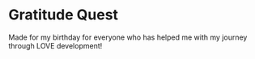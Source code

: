 # Gratitude Quest

Made for my birthday for everyone who has helped me with my journey through LOVE development!